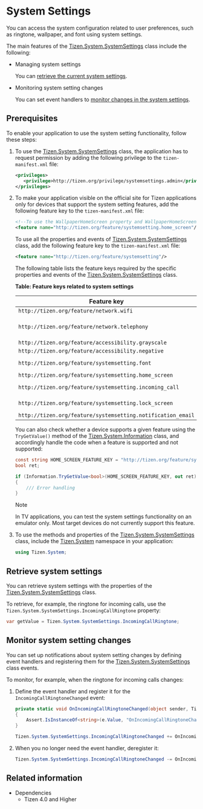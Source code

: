 # System Settings

You can access the system configuration related to user preferences, such as ringtone, wallpaper, and font using system settings.

The main features of the [Tizen.System.SystemSettings](/application/dotnet/api/TizenFX/latest/api/Tizen.System.SystemSettings.html) class include the following:

-   Managing system settings

    You can [retrieve the current system settings](#settings).

- Monitoring system setting changes

    You can set event handlers to [monitor changes in the system settings](#events).

## Prerequisites

To enable your application to use the system setting functionality, follow these steps:

1.  To use the [Tizen.System.SystemSettings](/application/dotnet/api/TizenFX/latest/api/Tizen.System.SystemSettings.html) class, the application has to request permission by adding the following privilege to the `tizen-manifest.xml` file:

    ```XML
    <privileges>
       <privilege>http://tizen.org/privilege/systemsettings.admin</privilege>
    </privileges>
    ```

2. To make your application visible on the official site for Tizen applications only for devices that support the system setting features, add the following feature key to the `tizen-manifest.xml` file:

    ```XML
    <!--To use the WallpaperHomeScreen property and WallpaperHomeScreenChanged event-->
    <feature name="http://tizen.org/feature/systemsetting.home_screen"/>
    ```

    To use all the properties and events of [Tizen.System.SystemSettings](/application/dotnet/api/TizenFX/latest/api/Tizen.System.SystemSettings.html) class, add the following feature key to the `tizen-manifest.xml` file:
    ```XML
    <feature name="http://tizen.org/feature/systemsetting"/>
    ```

    The following table lists the feature keys required by the specific properties and events of the [Tizen.System.SystemSettings](/application/dotnet/api/TizenFX/latest/api/Tizen.System.SystemSettings.html) class.

    **Table: Feature keys related to system settings**

    | Feature key                              | Property                                 | Event                                    |
    |----------------------------------------|----------------------------------------|----------------------------------------|
    | `http://tizen.org/feature/network.wifi`  | `NetworkWifiNotificationEnabled`         | `NetworkWifiNotificationSettingChanged`  |
    | `http://tizen.org/feature/network.telephony` | `UltraDataSave`, `AutomaticTimeUpdate`  | `UltraDataSaveChanged`, `UltraDataSavePackageListChanged`, `AutomaticTimeUpdateChangedEventArgs` |
    | `http://tizen.org/feature/accessibility.grayscale` | `AccessibilityGrayscale`                     | `AccessibilityGrayscaleChanged`              |
    | `http://tizen.org/feature/accessibility.negative` | `AccessibilityNegativeColor`                     | `AccessibilityNegativeColorChanged`              |
    | `http://tizen.org/feature/systemsetting.font` | `DefaultFontType`, `FontType`, `FontSize` | `FontSizeChanged`, `FontTypeChanged`     |
    | `http://tizen.org/feature/systemsetting.home_screen` | `WallpaperHomeScreen`                    | `WallpaperHomeScreenChanged`             |
    | `http://tizen.org/feature/systemsetting.incoming_call` | `IncomingCallRingtone`, `SoundNotification` | `IncomingCallRingtoneChanged`, `SoundNotificationChanged` |
    | `http://tizen.org/feature/systemsetting.lock_screen` | `LockscreenApp`, `WallpaperLockScreen`   | `LockScreenAppChanged`, `WallpaperLockScreenChanged` |
    | `http://tizen.org/feature/systemsetting.notification_email` | `EmailAlertRingtone`                     | `EmailAlertRingtoneChanged`              |

    You can also check whether a device supports a given feature using the `TryGetValue()` method of the [Tizen.System.Information](/application/dotnet/api/TizenFX/latest/api/Tizen.System.Information.html) class, and accordingly handle the code when a feature is supported and not supported:

    ```csharp
    const string HOME_SCREEN_FEATURE_KEY = "http://tizen.org/feature/systemsetting.home_screen";
    bool ret;

    if (Information.TryGetValue<bool>(HOME_SCREEN_FEATURE_KEY, out ret) == false)
    {
        /// Error handling
    }
    ```


    > [!NOTE]
	> In TV applications, you can test the system settings functionality on an emulator only. Most target devices do not currently support this feature.


3.  To use the methods and properties of the [Tizen.System.SystemSettings](/application/dotnet/api/TizenFX/latest/api/Tizen.System.SystemSettings.html) class, include the [Tizen.System](/application/dotnet/api/TizenFX/latest/api/Tizen.System.html) namespace in your application:

    ```csharp
    using Tizen.System;
    ```

<a name="settings"></a>
## Retrieve system settings

You can retrieve system settings with the properties of the [Tizen.System.SystemSettings](/application/dotnet/api/TizenFX/latest/api/Tizen.System.SystemSettings.html) class.

To retrieve, for example, the ringtone for incoming calls, use the `Tizen.System.SystemSettings.IncomingCallRingtone` property:

```csharp
var getValue = Tizen.System.SystemSettings.IncomingCallRingtone;
```

<a name="events"></a>
## Monitor system setting changes

You can set up notifications about system setting changes by defining event handlers and registering them for the [Tizen.System.SystemSettings](/application/dotnet/api/TizenFX/latest/api/Tizen.System.SystemSettings.html) class events.

To monitor, for example, when the ringtone for incoming calls changes:

1.  Define the event handler and register it for the `IncomingCallRingtoneChanged` event:

    ```csharp
    private static void OnIncomingCallRingtoneChanged(object sender, Tizen.System.IncomingCallRingtoneChangedEventArgs e)
    {
        Assert.IsInstanceOf<string>(e.Value, "OnIncomingCallRingtoneChanged: IncomingCallRingtone not an instance of string");
    }

    Tizen.System.SystemSettings.IncomingCallRingtoneChanged += OnIncomingCallRingtoneChanged;
    ```

2. When you no longer need the event handler, deregister it:

    ```csharp
    Tizen.System.SystemSettings.IncomingCallRingtoneChanged -= OnIncomingCallRingtoneChanged;
    ```


## Related information
* Dependencies
  -   Tizen 4.0 and Higher
